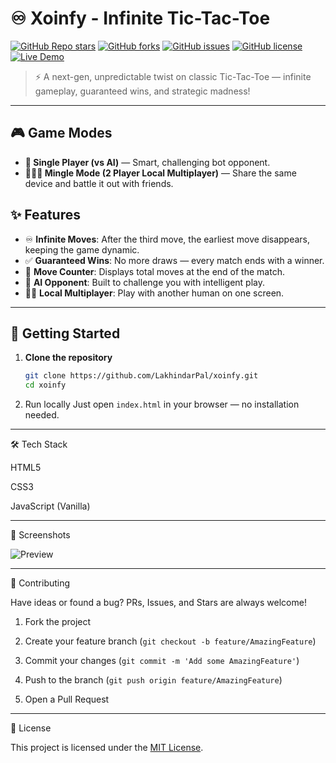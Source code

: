 # ♾️ Xoinfy - Infinite Tic-Tac-Toe

[![GitHub Repo stars](https://img.shields.io/github/stars/LakhindarPal/xoinfy?style=for-the-badge)](https://github.com/LakhindarPal/xoinfy/stargazers)
[![GitHub forks](https://img.shields.io/github/forks/LakhindarPal/xoinfy?style=for-the-badge)](https://github.com/LakhindarPal/xoinfy/network)
[![GitHub issues](https://img.shields.io/github/issues/LakhindarPal/xoinfy?style=for-the-badge)](https://github.com/LakhindarPal/xoinfy/issues)
[![GitHub license](https://img.shields.io/github/license/LakhindarPal/xoinfy?style=for-the-badge)](https://github.com/LakhindarPal/xoinfy/blob/main/LICENSE)
[![Live Demo](https://img.shields.io/badge/Live-Demo-blueviolet?style=for-the-badge&logo=glitch&logoColor=white)](https://xoinfy.glitch.me)

> ⚡ A next-gen, unpredictable twist on classic Tic-Tac-Toe — infinite gameplay, guaranteed wins, and strategic madness!

---

## 🎮 Game Modes

- **🧠 Single Player (vs AI)** — Smart, challenging bot opponent.
- **🧑‍🤝‍🧑 Mingle Mode (2 Player Local Multiplayer)** — Share the same device and battle it out with friends.

## ✨ Features

- ♾️ **Infinite Moves**: After the third move, the earliest move disappears, keeping the game dynamic.
- ✅ **Guaranteed Wins**: No more draws — every match ends with a winner.
- 🔢 **Move Counter**: Displays total moves at the end of the match.
- 🤖 **AI Opponent**: Built to challenge you with intelligent play.
- 🧑‍💻 **Local Multiplayer**: Play with another human on one screen.

---

## 🚀 Getting Started

1. **Clone the repository**
   ```bash
   git clone https://github.com/LakhindarPal/xoinfy.git
   cd xoinfy
2. Run locally Just open `index.html` in your browser — no installation needed.




---

🛠 Tech Stack

HTML5

CSS3

JavaScript (Vanilla)



---

📸 Screenshots

![Preview](preview.jpg)


---

🤝 Contributing

Have ideas or found a bug?
PRs, Issues, and Stars are always welcome!

1. Fork the project


2. Create your feature branch (`git checkout -b feature/AmazingFeature`)


3. Commit your changes (`git commit -m 'Add some AmazingFeature'`)


4. Push to the branch (`git push origin feature/AmazingFeature`)


5. Open a Pull Request




---

📄 License

This project is licensed under the [MIT License](LICENSE).
